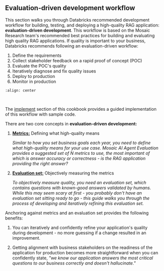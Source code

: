 ## Evaluation-driven development workflow


<!-- ## Evaluation-driven development -->
This section walks you through Databricks recommended development workflow for building, testing, and deploying a high-quality RAG application: **evaluation-driven development**. This workflow is based on the Mosaic Research team's recommended best practices for building and evaluating high quality RAG applications. If quality is important to your business, Databricks recommends following an evaluation-driven workflow:

1. Define the requirements
2. Collect stakeholder feedback on a rapid proof of concept (POC)
3. Evaluate the POC's quality
4. Iteratively diagnose and fix quality issues
5. Deploy to production
6. Monitor in production 

```{image} ../images/5-hands-on/workflow.png
:align: center
```
<br/>

The [implement](./6-implement-overview) section of this cookbook provides a guided implementation of this workflow with sample code.

There are two core concepts in **evaluation-driven development:**

1. [**Metrics:**](./4-evaluation-metrics.md) Defining what high-quality means

   *Similar to how you set business goals each year, you need to define what high-quality means for your use case.* *Mosaic AI Agent Evaluation provides a suggested set of* *N metrics to use, the most important of which is answer accuracy or correctness - is the RAG application providing the right answer?*

2. [**Evaluation set:**](./4-evaluation-eval-sets.md) Objectively measuring the metrics

   *To objectively measure quality, you need an evaluation set, which contains questions with known-good answers validated by humans. While this may seem scary at first - you probably don't have an evaluation set sitting ready to go - this guide walks you through the process of developing and iteratively refining this evaluation set.*

Anchoring against metrics and an evaluation set provides the following benefits:

1. You can iteratively and confidently refine your application's quality during development - no more guessing if a change resulted in an improvement.

2. Getting alignment with business stakeholders on the readiness of the application for production becomes more straightforward when you can confidently state, *"we know our application answers the most critical questions to our business correctly and doesn't hallucinate."*